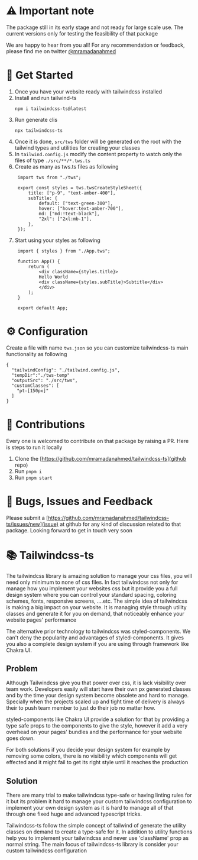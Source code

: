# ⚠️ Important note
The package still in its early stage and not ready for large scale use. The current versions only for testing the feasibility of that package

We are happy to hear from you all! For any recommendation or feedback, please find me on twitter [@mramadanahmed](https://twitter.com/mramadanahmed)


# 🚀 Get Started
1. Once you have your website ready with tailwindcss installed
2. Install and run tailwind-ts 
   ```
   npm i tailwindcss-ts@latest
   ```
3. Run generate clis
   ```
   npx tailwindcss-ts
   ```
4. Once it is done, `src/tws` folder will be generated on the root with the tailwind types and utilities for creating your classes
5. In `tailwind.config.js` modify the content property to watch only the files of type `./src/**/*.tws.ts`
6. Create as many as tws.ts files as following
   ```
    import tws from "./tws";

    export const styles = tws.twsCreateStyleSheet({
        title: ["p-9", "text-amber-400"],
        subTitle: {
            default: ["text-green-300"],
            hover: ["hover:text-amber-700"],
            md: ["md:!text-black"],
            "2xl": ["2xl:mb-1"],
        },
    });

   ```
7. Start using your styles as following
   ```
    import { styles } from "./App.tws";

    function App() {
        return (
            <div className={styles.title}>
            Hello World
            <div className={styles.subTitle}>Subtitle</div>
            </div>
        );
    }

    export default App;
   ```


# ⚙️ Configuration
Create a file with name `tws.json` so you can customize tailwindcss-ts main functionality as following
```
{
  "tailwindConfig": "./tailwind.config.js",
  "tempDir":"./tws-temp"
  "outputSrc": "./src/tws",
  "customClasses": [
    "pt-[150px]"
  ]
}
```

# 🥷 Contributions
Every one is welcomed to contribute on that package by raising a PR. Here is steps to run it locally
1. Clone the [https://github.com/mramadanahmed/tailwindcss-ts](github repo) 
2. Run `pnpm i`
3. Run `pnpm start`
   

# 🧵 Bugs, Issues and Feedback
Please submit a [https://github.com/mramadanahmed/tailwindcss-ts/issues/new](issue) at github for any kind of discussion related to that package. Looking forward to get in touch very soon


# 📚 Tailwindcss-ts

The tailwindcss library is amazing solution to manage your css files, you will need only minimum to none of css files. In fact tailwindcss not only for manage how you implement your websites css but it provide you a full design system where you can control your standard spacing, coloring schemes, fonts, responsive screens, ....etc. The simple idea of tailwindcss is making a big impact on your website. It is managing style through utility classes and generate it for you on demand, that noticeably enhance your website pages' performance

The alternative prior technology to tailwindcss was styled-components. We can't deny the popularity and advantages of styled-components. It gives you also a complete design system if you are using through framework like Chakra UI. 

## Problem
Although Tailwindcss give you that power over css, it is lack visibility over team work. Developers easily will start have their own px generated classes and by the time your design system become obsolete and hard to manage. Specially when the projects scaled up and tight time of delivery is always their to push team member to just do their job no matter how. 

styled-components like Chakra UI provide a solution for that by providing a type safe props to the components to give the style, however it add a very overhead on your pages' bundles and the performance for your website goes down. 

For both solutions if you decide your design system for example by removing some colors, there is no visibility which components will get effected and it might fail to get its right style until it reaches the production

## Solution
There are many trial to make tailwindcss type-safe or having linting rules for it but its problem it hard to manage your custom tailwindcss configuration to implement your own design system as it is hard to manage all of that through one fixed huge and advanced typescript tricks. 

Tailwindcss-ts follow the simple concept of tailwind of generate the utility classes on demand to create a type-safe for it. In addition to utility functions help you to implement your tailwindcss and never use 'className' prop as normal string. The main focus of tailwindcss-ts library is consider your custom tailwindcss configuration
